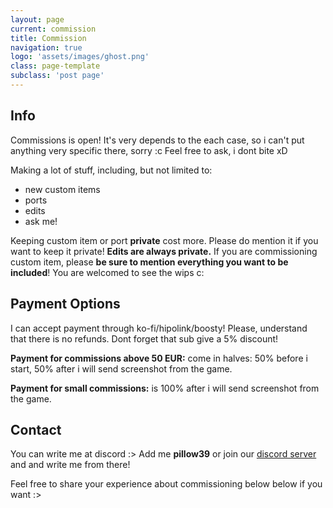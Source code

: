 ```yaml
---
layout: page
current: commission
title: Commission
navigation: true
logo: 'assets/images/ghost.png'
class: page-template
subclass: 'post page'
---
```


## Info

Commissions is open! It's very depends to the each case, so i can't put anything very specific there, sorry :c Feel free to ask, i dont bite xD 

Making a lot of stuff, including, but not limited to: 

- new custom items
- ports
- edits
- ask me!

Keeping custom item or port **private** cost more. Please do mention it if you want to keep it private! **Edits are always private.** If you are commissioning custom item, please **be sure to mention everything you want to be included**! You are welcomed to see the wips c:

## Payment Options

I can accept payment through ko-fi/hipolink/boosty! Please, understand that there is no refunds. Dont forget that sub give a 5% discount!

**Payment for commissions above 50 EUR:** come in halves: 50% before i start, 50% after i will send screenshot from the game.

**Payment for small commissions:** is 100% after i will send screenshot from the game.

## Contact

You can write me at discord :> Add me **pillow39** or join our [discord server](https://discord.gg/yPbUXazxQ3) and and write me from there!

Feel free to share your experience about commissioning below below if you want :>

<script src="https://giscus.app/client.js"
        data-repo="catcraftxiv/catcraftxiv.github.io"
        data-repo-id="R_kgDOM7-w3w"
        data-category="Announcements"
        data-category-id="DIC_kwDOM7-w384CmI5I"
        data-mapping="pathname"
        data-strict="1"
        data-reactions-enabled="0"
        data-emit-metadata="0"
        data-input-position="bottom"
        data-theme="noborder_light"
        data-lang="en"
        crossorigin="anonymous"
        async>
</script>
